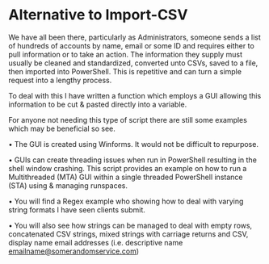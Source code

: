 # Alternative to Import-CSV

We have all been there, particularly as Administrators, someone sends a list of hundreds of accounts by name, email or some ID and requires either to pull information or to take an action. The information they supply must usually be cleaned and standardized, converted unto CSVs, saved to a file, then imported into PowerShell. This is repetitive and can turn a simple request into a lengthy process. 

To deal with this I have written a function which employs a GUI allowing this information to be cut & pasted directly into a variable. 

For anyone not needing this type of script there are still some examples which may be beneficial so see. 

•	The GUI is created using Winforms. It would not be difficult to repurpose.

•	GUIs can create threading issues when run in PowerShell resulting in the shell window crashing. This script provides an example on how to run a Multithreaded (MTA) GUI within a single threaded PowerShell instance (STA) using & managing runspaces.

•	You will find a Regex example who showing how to deal with varying string formats I have seen clients submit.

•	You will also see how strings can be managed to deal with empty rows, concatenated CSV strings, mixed strings with carriage returns and CSV, display name email addresses (i.e. descriptive name <emailname@somerandomservice.com>)
